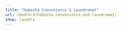 ```yaml
---
title: "Habesha Convenience & Laundromat"
url: /bedford/habesha-convenience-and-laundromat/
shop: laundry
---
```

